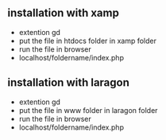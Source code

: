 

## installation with xamp
- extention gd
- put the file in htdocs folder in xamp folder
- run the file in browser
- localhost/foldername/index.php

## installation with laragon
- extention gd
- put the file in www folder in laragon folder
- run the file in browser
- localhost/foldername/index.php